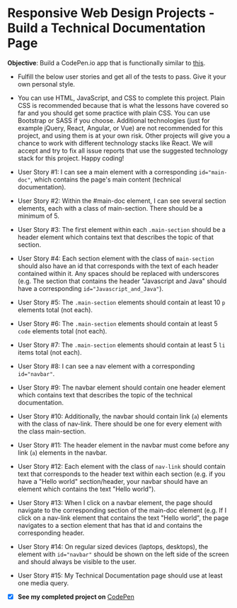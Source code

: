 # Responsive Web Design Projects - Build a Technical Documentation Page

**Objective**: Build a CodePen.io app that is functionally similar to [this](https://codepen.io/freeCodeCamp/full/NdrKKL).

* Fulfill the below user stories and get all of the tests to pass. Give it your own personal style.

* You can use HTML, JavaScript, and CSS to complete this project. Plain CSS is recommended because that is what the lessons have covered so far and you should get some practice with plain CSS. You can use Bootstrap or SASS if you choose. Additional technologies (just for example jQuery, React, Angular, or Vue) are not recommended for this project, and using them is at your own risk. Other projects will give you a chance to work with different technology stacks like React. We will accept and try to fix all issue reports that use the suggested technology stack for this project. Happy coding!

* User Story #1: I can see a main element with a corresponding `id="main-doc"`, which contains the page's main content (technical documentation).
* User Story #2: Within the #main-doc element, I can see several section elements, each with a class of main-section. There should be a minimum of 5.
* User Story #3: The first element within each `.main-section` should be a header element which contains text that describes the topic of that section.
* User Story #4: Each section element with the class of `main-section` should also have an id that corresponds with the text of each header contained within it. Any spaces should be replaced with underscores (e.g. The section that contains the header "Javascript and Java" should have a corresponding `id="Javascript_and_Java"`).
* User Story #5: The `.main-section` elements should contain at least 10 `p` elements total (not each).
* User Story #6: The `.main-section` elements should contain at least 5 `code` elements total (not each).
* User Story #7: The `.main-section` elements should contain at least 5 `li` items total (not each).
* User Story #8: I can see a nav element with a corresponding `id="navbar"`.
* User Story #9: The navbar element should contain one header element which contains text that describes the topic of the technical documentation.
* User Story #10: Additionally, the navbar should contain link (`a`) elements with the class of nav-link. There should be one for every element with the class main-section.
* User Story #11: The header element in the navbar must come before any link (`a`) elements in the navbar.
* User Story #12: Each element with the class of `nav-link` should contain text that corresponds to the header text within each section (e.g. if you have a "Hello world" section/header, your navbar should have an element which contains the text "Hello world").
* User Story #13: When I click on a navbar element, the page should navigate to the corresponding section of the main-doc element (e.g. If I click on a nav-link element that contains the text "Hello world", the page navigates to a section element that has that id and contains the corresponding header.
* User Story #14: On regular sized devices (laptops, desktops), the element with `id="navbar"` should be shown on the left side of the screen and should always be visible to the user.
* User Story #15: My Technical Documentation page should use at least one media query.


- [x] **See my completed project on**
[CodePen](https://codepen.io/kelechichinaka/full/GPNbGG)
